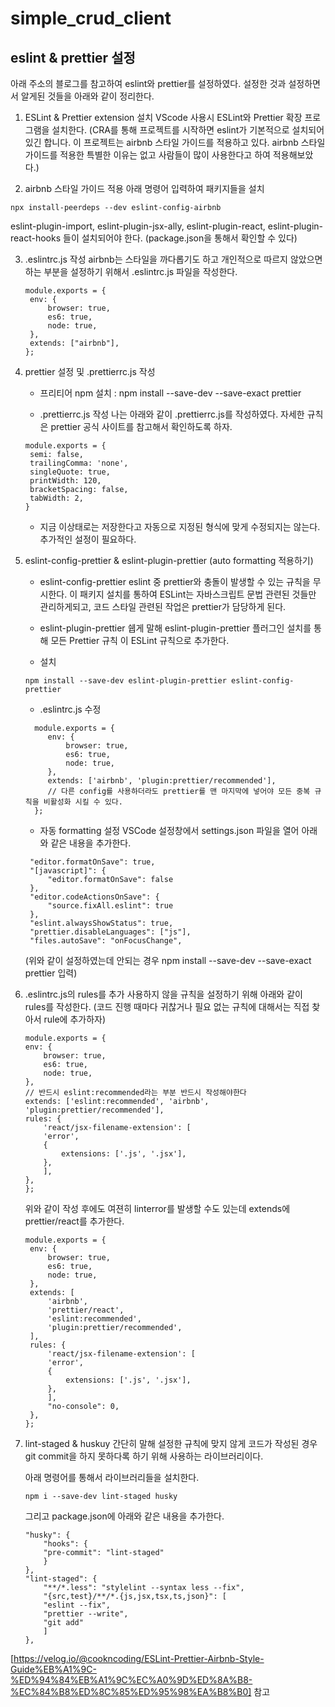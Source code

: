 # simple_crud_client

## eslint & prettier 설정

아래 주소의 블로그를 참고하여 eslint와 prettier를 설정하였다. 설정한 것과 설정하면서 알게된 것들을 아래와 같이 정리한다.

1. ESLint & Prettier extension 설치
   VScode 사용시 ESLint와 Prettier 확장 프로그램을 설치한다.
   (CRA를 통해 프로젝트를 시작하면 eslint가 기본적으로 설치되어 있긴 합니다. 이 프로젝트는 airbnb 스타일 가이드를 적용하고 있다. airbnb 스타일 가이드를 적용한 특별한 이유는 없고 사람들이 많이 사용한다고 하여 적용해보았다.)

2. airbnb 스타일 가이드 적용
   아래 명령어 입력하여 패키지들을 설치

```
npx install-peerdeps --dev eslint-config-airbnb
```

eslint-plugin-import, eslint-plugin-jsx-ally, eslint-plugin-react, eslint-plugin-react-hooks 들이 설치되어야 한다. (package.json을 통해서 확인할 수 있다)

3. .eslintrc.js 작성
   airbnb는 스타일을 까다롭기도 하고 개인적으로 따르지 않았으면 하는 부분을 설정하기 위해서 .eslintrc.js 파일을 작성한다.

   ```
   module.exports = {
    env: {
        browser: true,
        es6: true,
        node: true,
    },
    extends: ["airbnb"],
   };
   ```

4. prettier 설정 및 .prettierrc.js 작성

   - 프리티어 npm 설치 : npm install --save-dev --save-exact prettier

   - .prettierrc.js 작성
     나는 아래와 같이 .prettierrc.js를 작성하였다. 자세한 규칙은 prettier 공식 사이트를 참고해서 확인하도록 하자.

   ```
   module.exports = {
    semi: false,
    trailingComma: 'none',
    singleQuote: true,
    printWidth: 120,
    bracketSpacing: false,
    tabWidth: 2,
   }
   ```

   - 지금 이상태로는 저장한다고 자동으로 지정된 형식에 맞게 수정되지는 않는다. 추가적인 설정이 필요하다.

5. eslint-config-prettier & eslint-plugin-prettier (auto formatting 적용하기)

   - eslint-config-prettier
     eslint 중 prettier와 충돌이 발생할 수 있는 규칙을 무시한다. 이 패키지 설치를 통하여 ESLint는 자바스크립트 문법 관련된 것들만 관리하게되고, 코드 스타일 관련된 작업은 prettier가 담당하게 된다.

   - eslint-plugin-prettier
     쉡게 말해 eslint-plugin-prettier 플러그인 설치를 통해 모든 Prettier 규칙 이 ESLint 규칙으로 추가한다.

   - 설치

   ```
   npm install --save-dev eslint-plugin-prettier eslint-config-prettier
   ```

   - .eslintrc.js 수정

   ```
     module.exports = {
        env: {
            browser: true,
            es6: true,
            node: true,
        },
        extends: ['airbnb', 'plugin:prettier/recommended'],
        // 다른 config를 사용하더라도 prettier를 맨 마지막에 넣어야 모든 중복 규칙을 비활성화 시킬 수 있다.
     };
   ```

   - 자동 formatting 설정
     VSCode 설정창에서 settings.json 파일을 열어 아래와 같은 내용을 추가한다.

   ```
    "editor.formatOnSave": true,
    "[javascript]": {
        "editor.formatOnSave": false
    },
    "editor.codeActionsOnSave": {
        "source.fixAll.eslint": true
    },
    "eslint.alwaysShowStatus": true,
    "prettier.disableLanguages": ["js"],
    "files.autoSave": "onFocusChange",
   ```

   (위와 같이 설정하였는데 안되는 경우 npm install --save-dev --save-exact prettier 입력)

6. .eslintrc.js의 rules를 추가
   사용하지 않을 규칙을 설정하기 위해 아래와 같이 rules를 작성한다. (코드 진행 때마다 귀찮거나 필요 없는 규칙에 대해서는 직접 찾아서 rule에 추가하자)

   ```
   module.exports = {
   env: {
       browser: true,
       es6: true,
       node: true,
   },
   // 반드시 eslint:recommended라는 부분 반드시 작성해야한다
   extends: ['eslint:recommended', 'airbnb', 'plugin:prettier/recommended'],
   rules: {
       'react/jsx-filename-extension': [
       'error',
       {
           extensions: ['.js', '.jsx'],
       },
       ],
   },
   };

   ```

   위와 같이 작성 후에도 여젼히 linterror를 발생할 수도 있는데 extends에 prettier/react를 추가한다.

   ```
   module.exports = {
    env: {
        browser: true,
        es6: true,
        node: true,
    },
    extends: [
        'airbnb',
        'prettier/react',
        'eslint:recommended',
        'plugin:prettier/recommended',
    ],
    rules: {
        'react/jsx-filename-extension': [
        'error',
        {
            extensions: ['.js', '.jsx'],
        },
        ],
        "no-console": 0,
    },
   };
   ```

7. lint-staged & huskuy
   간단히 말해 설정한 규칙에 맞지 않게 코드가 작성된 경우 git commit을 하지 못하다록 하기 위해 사용하는 라이브러리이다.

   아래 명령어를 통해서 라이브러리들을 설치한다.

   ```
   npm i --save-dev lint-staged husky
   ```

   그리고 package.json에 아래와 같은 내용을 추가한다.

   ```
   "husky": {
       "hooks": {
       "pre-commit": "lint-staged"
       }
   },
   "lint-staged": {
       "**/*.less": "stylelint --syntax less --fix",
       "{src,test}/**/*.{js,jsx,tsx,ts,json}": [
       "eslint --fix",
       "prettier --write",
       "git add"
       ]
   },
   ```

[https://velog.io/@cookncoding/ESLint-Prettier-Airbnb-Style-Guide%EB%A1%9C-%ED%94%84%EB%A1%9C%EC%A0%9D%ED%8A%B8-%EC%84%B8%ED%8C%85%ED%95%98%EA%B8%B0] 참고
